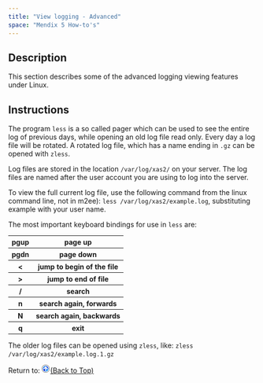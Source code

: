 ```yaml
---
title: "View logging - Advanced"
space: "Mendix 5 How-to's"
---
```

## Description

This section describes some of the advanced logging viewing features under Linux.

## Instructions

The program `less` is a so called pager which can be used to see the entire log of previous days, while opening an old log file read only. Every day a log file will be rotated. A rotated log file, which has a name ending in `.gz` can be opened with `zless`.

Log files are stored in the location `/var/log/xas2/` on your server. The log files are named after the user account you are using to log into the server.

To view the full current log file, use the following command from the linux command line, not in m2ee): `less /var/log/xas2/example.log`, substituting example with your user name.

The most important keyboard bindings for use in `less` are:

<table><thead><tr><th class="confluenceTh">pgup</th><th class="confluenceTh">page up</th></tr></thead><tbody><tr><th class="confluenceTh">pgdn</th><th class="confluenceTh">page down</th></tr><tr><th class="confluenceTh">&lt;</th><th class="confluenceTh">jump to begin of the file</th></tr><tr><th class="confluenceTh">&gt;</th><th class="confluenceTh">jump to end of file</th></tr><tr><th class="confluenceTh">/</th><th class="confluenceTh">search</th></tr><tr><th class="confluenceTh">n</th><th class="confluenceTh">search again, forwards</th></tr><tr><th class="confluenceTh">N</th><th class="confluenceTh">search again, backwards</th></tr><tr><th class="confluenceTh">q</th><th class="confluenceTh">exit</th></tr></tbody></table>

The older log files can be opened using `zless`, like: `zless /var/log/xas2/example.log.1.gz`

Return to:
[![](attachments/819203/917564.png)](/howto50/view-logging-advanced)[(Back to Top)](/howto50/view-logging-advanced)
